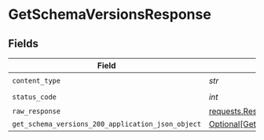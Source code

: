 # GetSchemaVersionsResponse


## Fields

| Field                                                                                                           | Type                                                                                                            | Required                                                                                                        | Description                                                                                                     |
| --------------------------------------------------------------------------------------------------------------- | --------------------------------------------------------------------------------------------------------------- | --------------------------------------------------------------------------------------------------------------- | --------------------------------------------------------------------------------------------------------------- |
| `content_type`                                                                                                  | *str*                                                                                                           | :heavy_check_mark:                                                                                              | N/A                                                                                                             |
| `status_code`                                                                                                   | *int*                                                                                                           | :heavy_check_mark:                                                                                              | N/A                                                                                                             |
| `raw_response`                                                                                                  | [requests.Response](https://requests.readthedocs.io/en/latest/api/#requests.Response)                           | :heavy_minus_sign:                                                                                              | N/A                                                                                                             |
| `get_schema_versions_200_application_json_object`                                                               | [Optional[GetSchemaVersions200ApplicationJSON]](../../models/operations/getschemaversions200applicationjson.md) | :heavy_minus_sign:                                                                                              | Success                                                                                                         |